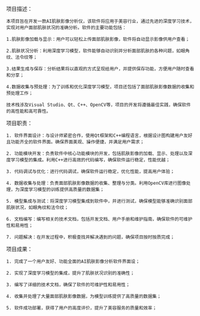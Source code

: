 项目描述：

    本项目旨在开发一款AI肌肤影像分析仪，该软件将应用于美容行业，通过先进的深度学习技术，实现对用户面部肌肤状况的准确分析。软件的主要功能包括：
    
    1.肌肤影像加载与显示：用户可以轻松上传面部肌肤影像，软件将自动显示影像供用户查看；
    
    2.肌肤状况分析：利用深度学习模型，软件能够自动识别并分析面部肌肤的各种问题，如眼角纹、法令纹等；
    
    3.结果生成与保存：分析结果将以直观的方式呈现给用户，并提供保存功能，方便用户随时查看和分享；
    
    4.数据收集与预处理：为了训练和优化深度学习模型，项目还包括了面部肌肤影像数据的收集和预处理工作；
    
    技术栈涉及Visual Studio、Qt、C++、OpenCV等，项目的开发将遵循最佳实践，确保软件的高性能和高可靠性。

项目职责：

    1. 软件界面设计：与设计师紧密合作，使用Qt框架和C++编程语言，根据设计图构建用户友好且功能齐全的软件界面。确保界面美观、操作便捷，并满足用户需求；
    
    2. 功能模块开发：负责软件中核心功能模块的开发，包括肌肤影像的加载、显示、处理以及深度学习模型的集成。利用C++进行高效的代码编写，确保软件运行稳定，性能优越；
    
    3. 代码调试与优化：进行代码调试，确保软件运行稳定，优化性能，提高用户体验；
    
    4. 数据收集与处理：负责面部肌肤影像数据的收集、整理与分类。利用OpenCV库进行图像处理，为深度学习模型的训练提供高质量的数据集；
    
    5. 模型集成与测试：将深度学习模型集成到软件中，并进行测试，确保模型能够准确识别面部肌肤状况，如眼角纹和法令纹；
    
    6. 文档编写：编写相关的技术文档，包括开发文档、用户手册和维护指南，确保软件的可维护性和易用性；
    
    7. 问题解决：在开发过程中，积极查找并解决遇到的问题，确保项目按时按质完成；
    
项目成果：

    1. 完成了一个用户友好、功能全面的AI肌肤影像分析软件界面设；
    
    2. 实现了深度学习模型的集成，提升了肌肤状况识别的准确性；
    
    3. 编写了详细的技术文档，确保了软件的可维护性和易用性；
    
    4. 收集并处理了大量面部肌肤影像数据，为模型训练提供了高质量的数据集；
    
    5. 软件成功部署，获得了用户的高度评价，提升了美容服务的质量和效率；
